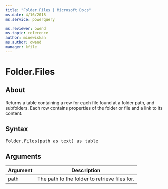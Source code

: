 ```yaml
---
title: "Folder.Files | Microsoft Docs"
ms.date: 4/16/2018
ms.service: powerquery

ms.reviewer: owend
ms.topic: reference
author: minewiskan
ms.author: owend
manager: kfile
---
```

# Folder.Files

  
## About  
Returns a table containing a row for each file found at a folder path, and subfolders. Each row contains properties of the folder or file and a link to its content.  
  
## Syntax

<pre>
Folder.Files(path as text) as table  
</pre>
  
## Arguments  
  
|Argument|Description|  
|------------|---------------|  
|path|The path to the folder to retrieve files for.|  
  

